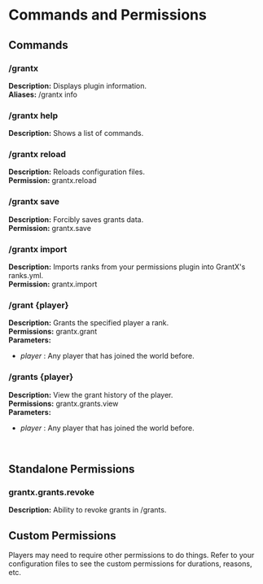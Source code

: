 # Commands and Permissions

## Commands
### /grantx
**Description:** Displays plugin information.</br>
**Aliases:** /grantx info

### /grantx help
**Description:** Shows a list of commands.

### /grantx reload
**Description:** Reloads configuration files.</br>
**Permission:** grantx.reload

### /grantx save
**Description:** Forcibly saves grants data.</br>
**Permission:** grantx.save

### /grantx import
**Description:** Imports ranks from your permissions plugin into GrantX's ranks.yml.</br>
**Permission:** grantx.import

### /grant {player}
**Description:** Grants the specified player a rank.</br>
**Permissions:** grantx.grant</br>
**Parameters:**
- *player* : Any player that has joined the world before.

### /grants {player}
**Description:** View the grant history of the player.</br>
**Permissions:** grantx.grants.view</br>
**Parameters:**
- *player* : Any player that has joined the world before.
</br>

## Standalone Permissions

### grantx.grants.revoke
**Description:** Ability to revoke grants in /grants.
</br>

## Custom Permissions
Players may need to require other permissions to do things. Refer to your configuration files to see the custom permissions for durations, reasons, etc.
